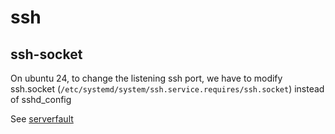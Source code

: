 # ssh

## ssh-socket

On ubuntu 24, to change the listening ssh port, we have to modify ssh.socket (`/etc/systemd/system/ssh.service.requires/ssh.socket`) instead of sshd_config

See [serverfault](https://serverfault.com/questions/1159599/how-to-change-the-ssh-server-port-on-ubuntu)